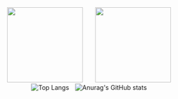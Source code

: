 <!--## Hi there 👋-->

<div align="center">
<span>&emsp;&emsp;</span>
<img height="170px" src="https://github-readme-stats.vercel.app/api?username=d2461795341&hide=javascript,html,makefile&theme=github_dark" /><span>&emsp;&emsp;</span><img height="170px" src="https://github-readme-stats.vercel.app/api/top-langs/?username=fjqz177&layout=compact&langs_count=8" />
<span>&emsp;&emsp;</span>
</div>

<div align="center">
  <img src="https://github-readme-stats.vercel.app/api/top-langs/?username=d2461795341&layout=compact&hide=javascript,html,makefile&theme=github_dark" alt="Top Langs" style="margin-right: 10px;">
  <img src="https://github-readme-stats.vercel.app/api?username=d2461795341&theme=github_dark&show_icons=true" alt="Anurag's GitHub stats">
</div>

<!--
**d2461795341/d2461795341** is a ✨ _special_ ✨ repository because its `README.md` (this file) appears on your GitHub profile.

Here are some ideas to get you started:

- 🔭 I’m currently working on ...
- 🌱 I’m currently learning ...
- 👯 I’m looking to collaborate on ...
- 🤔 I’m looking for help with ...
- 💬 Ask me about ...
- 📫 How to reach me: ...
- 😄 Pronouns: ...
- ⚡ Fun fact: ...
-->
